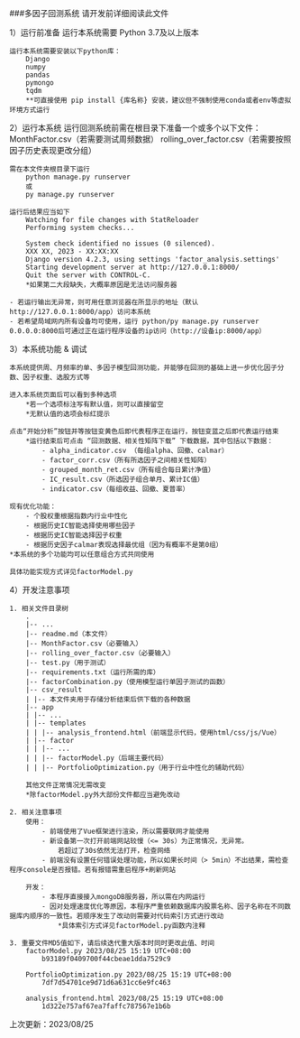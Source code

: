 ###多因子回测系统
请开发前详细阅读此文件

1）运行前准备
    运行本系统需要 Python 3.7及以上版本

    运行本系统需要安装以下python库：
        Django
        numpy
        pandas
        pymongo
        tqdm
        **可直接使用 pip install {库名称} 安装，建议但不强制使用conda或者env等虚拟环境方式运行

2）运行本系统
    运行回测系统前需在根目录下准备一个或多个以下文件：
        MonthFactor.csv（若需要测试周频数据）
        rolling_over_factor.csv（若需要按照因子历史表现更改分组）
    
    需在本文件夹根目录下运行 
        python manage.py runserver
        或
        py manage.py runserver

    运行后结果应当如下
        Watching for file changes with StatReloader
        Performing system checks...

        System check identified no issues (0 silenced).
        XXX XX, 2023 - XX:XX:XX
        Django version 4.2.3, using settings 'factor_analysis.settings'
        Starting development server at http://127.0.0.1:8000/
        Quit the server with CONTROL-C.
        *如果第二大段缺失，大概率原因是无法访问服务器

    - 若运行输出无异常，则可用任意浏览器在所显示的地址（默认http://127.0.0.1:8000/app）访问本系统
    - 若希望局域网内所有设备均可使用，运行 python/py manage.py runserver 0.0.0.0:8000后可通过正在运行程序设备的ip访问（http://设备ip:8000/app）

3）本系统功能 & 调试
    
    本系统提供周、月频率的单、多因子模型回测功能，并能够在回测的基础上进一步优化因子分数、因子权重、选股方式等
    
    进入本系统页面后可以看到多种选项
        *若一个选项标注写有默认值，则可以直接留空
        *无默认值的选项会标红提示

    点击“开始分析”按钮并等按钮变黄色后即代表程序正在运行，按钮变蓝之后即代表运行结束
        *运行结束后可点击 “回测数据、相关性矩阵下载” 下载数据，其中包括以下数据：
            - alpha_indicator.csv （每组alpha、回撤、calmar）
            - factor_corr.csv（所有所选因子之间相关性矩阵）
            - grouped_month_ret.csv（所有组合每日累计净值）
            - IC_result.csv（所选因子组合单月、累计IC值）
            - indicator.csv（每组收益、回撤、夏普率）

    现有优化功能：
        - 个股权重根据指数内行业中性化
        - 根据历史IC智能选择使用哪些因子
        - 根据历史IC智能选择因子权重
        - 根据历史因子calmar表现选择最优组（因为有概率不是第0组）
    *本系统的多个功能均可以任意组合方式共同使用

    具体功能实现方式详见factorModel.py

4）开发注意事项
    
    1. 相关文件目录树
        .     
        |-- ...                   
        |-- readme.md（本文件）
        |-- MonthFactor.csv（必要输入）
        |-- rolling_over_factor.csv（必要输入）
        |-- test.py（用于测试）
        |-- requirements.txt（运行所需的库）
        |-- factorCombination.py（使用模型运行单因子测试的函数）
        |-- csv_result
        | |-- 本文件夹用于存储分析结束后供下载的各种数据
        |-- app
        | |-- ...
        | |-- templates
        | | |-- analysis_frontend.html（前端显示代码，使用html/css/js/Vue）
        | |-- factor
        | | |-- ...
        | | |-- factorModel.py（后端主要代码） 
        | | |-- PortfolioOptimization.py（用于行业中性化的辅助代码） 
    
        其他文件正常情况无需改变
        *除factorModel.py外大部份文件都应当避免改动

    2. 相关注意事项
        使用：
            - 前端使用了Vue框架进行渲染，所以需要联网才能使用
            - 新设备第一次打开前端网站较慢（<= 30s）为正常情况，无异常。
                若超过了30s依然无法打开，检查网络
            - 前端没有设置任何错误处理功能，所以如果长时间（> 5min）不出结果，需检查程序console是否报错。若有报错需重启程序+刷新网站

        开发：
            - 本程序直接接入mongoDB服务器，所以需在内网运行
            - 因对处理速度优化等原因，本程序严重依赖数据库内股票名称、因子名称在不同数据库内顺序的一致性。若顺序发生了改动则需要对代码索引方式进行改动
                *具体索引方式详见factorModel.py函数内注释
    
    3. 重要文件MD5值如下，请后续迭代重大版本时同时更改此值、时间
        factorModel.py 2023/08/25 15:19 UTC+08:00
            b93189f0409700f44cbeae1dda7529c9

        PortfolioOptimization.py 2023/08/25 15:19 UTC+08:00
            7df7d54701ce9d71d6a631cc6e9fc463

        analysis_frontend.html 2023/08/25 15:19 UTC+08:00
            1d322e757af67ea7faffc787567e1b6b

上次更新：2023/08/25